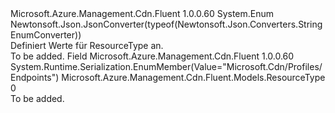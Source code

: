 <Type Name="ResourceType" FullName="Microsoft.Azure.Management.Cdn.Fluent.Models.ResourceType">
  <TypeSignature Language="C#" Value="public enum ResourceType" />
  <TypeSignature Language="ILAsm" Value=".class public auto ansi sealed ResourceType extends System.Enum" />
  <TypeSignature Language="DocId" Value="T:Microsoft.Azure.Management.Cdn.Fluent.Models.ResourceType" />
  <TypeSignature Language="VB.NET" Value="Public Enum ResourceType" />
  <TypeSignature Language="F#" Value="type ResourceType = " />
  <AssemblyInfo>
    <AssemblyName>Microsoft.Azure.Management.Cdn.Fluent</AssemblyName>
    <AssemblyVersion>1.0.0.60</AssemblyVersion>
  </AssemblyInfo>
  <Base>
    <BaseTypeName>System.Enum</BaseTypeName>
  </Base>
  <Attributes>
    <Attribute>
      <AttributeName>Newtonsoft.Json.JsonConverter(typeof(Newtonsoft.Json.Converters.StringEnumConverter))</AttributeName>
    </Attribute>
  </Attributes>
  <Docs>
    <summary>
            Definiert Werte für ResourceType an.
            </summary>
    <remarks>To be added.</remarks>
  </Docs>
  <Members>
    <Member MemberName="MicrosoftCdnProfilesEndpoints">
      <MemberSignature Language="C#" Value="MicrosoftCdnProfilesEndpoints" />
      <MemberSignature Language="ILAsm" Value=".field public static literal valuetype Microsoft.Azure.Management.Cdn.Fluent.Models.ResourceType MicrosoftCdnProfilesEndpoints = int32(0)" />
      <MemberSignature Language="DocId" Value="F:Microsoft.Azure.Management.Cdn.Fluent.Models.ResourceType.MicrosoftCdnProfilesEndpoints" />
      <MemberSignature Language="VB.NET" Value="MicrosoftCdnProfilesEndpoints" />
      <MemberSignature Language="F#" Value="MicrosoftCdnProfilesEndpoints = 0" Usage="Microsoft.Azure.Management.Cdn.Fluent.Models.ResourceType.MicrosoftCdnProfilesEndpoints" />
      <MemberType>Field</MemberType>
      <AssemblyInfo>
        <AssemblyName>Microsoft.Azure.Management.Cdn.Fluent</AssemblyName>
        <AssemblyVersion>1.0.0.60</AssemblyVersion>
      </AssemblyInfo>
      <Attributes>
        <Attribute>
          <AttributeName>System.Runtime.Serialization.EnumMember(Value="Microsoft.Cdn/Profiles/Endpoints")</AttributeName>
        </Attribute>
      </Attributes>
      <ReturnValue>
        <ReturnType>Microsoft.Azure.Management.Cdn.Fluent.Models.ResourceType</ReturnType>
      </ReturnValue>
      <MemberValue>0</MemberValue>
      <Docs>
        <summary>To be added.</summary>
      </Docs>
    </Member>
  </Members>
</Type>